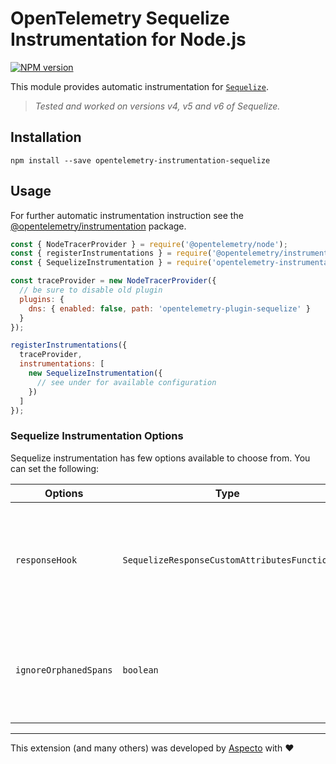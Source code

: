 # OpenTelemetry Sequelize Instrumentation for Node.js
[![NPM version](https://img.shields.io/npm/v/opentelemetry-instrumentation-sequelize.svg)](https://www.npmjs.com/package/opentelemetry-instrumentation-sequelize)

This module provides automatic instrumentation for [`Sequelize`](https://sequelize.org/).  
> _Tested and worked on versions v4, v5 and v6 of Sequelize._

## Installation

```
npm install --save opentelemetry-instrumentation-sequelize
```

## Usage
For further automatic instrumentation instruction see the [@opentelemetry/instrumentation](https://github.com/open-telemetry/opentelemetry-js/tree/main/packages/opentelemetry-instrumentation) package.

```js
const { NodeTracerProvider } = require('@opentelemetry/node');
const { registerInstrumentations } = require('@opentelemetry/instrumentation');
const { SequelizeInstrumentation } = require('opentelemetry-instrumentation-sequelize');

const traceProvider = new NodeTracerProvider({
  // be sure to disable old plugin
  plugins: {
    dns: { enabled: false, path: 'opentelemetry-plugin-sequelize' }
  }
});

registerInstrumentations({
  traceProvider,
  instrumentations: [
    new SequelizeInstrumentation({
      // see under for available configuration
    })
  ]
});
```

### Sequelize Instrumentation Options

Sequelize instrumentation has few options available to choose from. You can set the following:

| Options        | Type                                   | Description                                                                                     |
| -------------- | -------------------------------------- | ----------------------------------------------------------------------------------------------- |
| `responseHook` | `SequelizeResponseCustomAttributesFunction` | Hook called before response is returned, which allows to add custom attributes to span.      |
| `ignoreOrphanedSpans` | `boolean` | Set to true if you only want to trace operation which has parent spans |

---

This extension (and many others) was developed by [Aspecto](https://www.aspecto.io/) with ❤️
